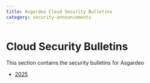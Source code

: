 ```yaml
---
title: Asgardeo Cloud Security Bulletins
category: security-announcements
---
```


# Cloud Security Bulletins

This section contains the security bulletins for Asgardeo

* [2025]({{#base_path#}}/security-announcements/cloud-security-bulletins/asgardeo/2025/)